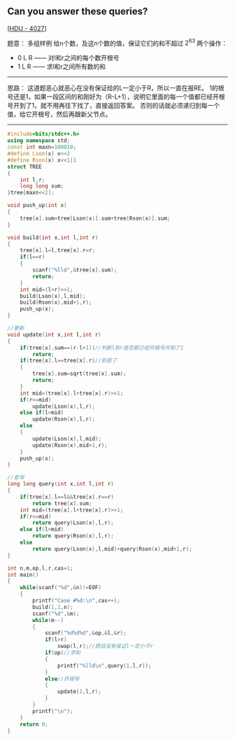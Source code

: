 ## Can you answer these queries? 
 [[HDU - 4027](http://acm.hdu.edu.cn/showproblem.php?pid=4027)]

 题意：
 多组样例
 给n个数，及这n个数的值，保证它们的和不超过 $2^{63}$
 两个操作：
 * 0 L R —— 对l和r之间的每个数开根号
 * 1 L R —— 求l和r之间所有数的和

---
思路：
这道题恶心就恶心在没有保证给的L一定小于R，所以一直在报RE。
1的根号还是1，如果一段区间的和刚好为（R-L+1），说明它里面的每一个值都已经开根号开到了1，就不用再往下找了，直接返回答案。
否则的话就必须递归到每一个值，给它开根号，然后再跟新父节点。

---

```cpp
#include<bits/stdc++.h>
using namespace std;
const int maxn=100010;
#define Lson(x) x<<1
#define Rson(x) x<<1|1
struct TREE
{
    int l,r;
    long long sum;
}tree[maxn<<2];

void push_up(int x)
{
    tree[x].sum=tree[Lson(x)].sum+tree[Rson(x)].sum;
}

void build(int x,int l,int r)
{
    tree[x].l=l,tree[x].r=r;
    if(l==r)
    {
        scanf("%lld",&tree[x].sum);
        return;
    }
    int mid=(l+r)>>1;
    build(Lson(x),l,mid);
    build(Rson(x),mid+1,r);
    push_up(x);
}

//更新
void update(int x,int l,int r)
{
    if(tree[x].sum==(r-l+1))//判断l到r是否都已经开根号开到了1
        return;
    if(tree[x].l==tree[x].r)//到底了
    {
        tree[x].sum=sqrt(tree[x].sum);
        return;
    }
    int mid=(tree[x].l+tree[x].r)>>1;
    if(r<=mid)
        update(Lson(x),l,r);
    else if(l>mid)
        update(Rson(x),l,r);
    else
    {
        update(Lson(x),l,mid);
        update(Rson(x),mid+1,r);
    }
    push_up(x);
}

//查询
long long query(int x,int l,int r)
{
    if(tree[x].l==l&&tree[x].r==r)
        return tree[x].sum;
    int mid=(tree[x].l+tree[x].r)>>1;
    if(r<=mid)
        return query(Lson(x),l,r);
    else if(l>mid)
        return query(Rson(x),l,r);
    else
        return query(Lson(x),l,mid)+query(Rson(x),mid+1,r);
}

int n,m,op,l,r,cas=1;
int main()
{
    while(scanf("%d",&n)!=EOF)
    {
        printf("Case #%d:\n",cas++);
        build(1,1,n);
        scanf("%d",&m);
        while(m--)
        {
            scanf("%d%d%d",&op,&l,&r);
            if(l>r)
                swap(l,r);//题目没有保证l一定小于r
            if(op)//求和
            {
                printf("%lld\n",query(1,l,r));
            }
            else//开根号
            {
                update(1,l,r);
            }
        }
        printf("\n");
    }
    return 0;
}

```